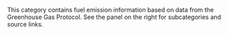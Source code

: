This category contains fuel emission information based on data from the
Greenhouse Gas Protocol. See the panel on the right for subcategories
and source links.
